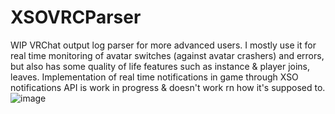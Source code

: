 # XSOVRCParser
WIP VRChat output log parser for more advanced users. I mostly use it for real time monitoring of avatar switches (against avatar crashers) and errors, but also has some quality of life 
features such as instance & player joins, leaves. Implementation of real time notifications in game through XSO notifications API is work in progress & doesn't work rn how it's supposed to. 
![image](https://github.com/aabbey-stack/XSOVRCParser/assets/61197745/ac299c5a-93fc-4ccd-b17e-51c11fde856a)
